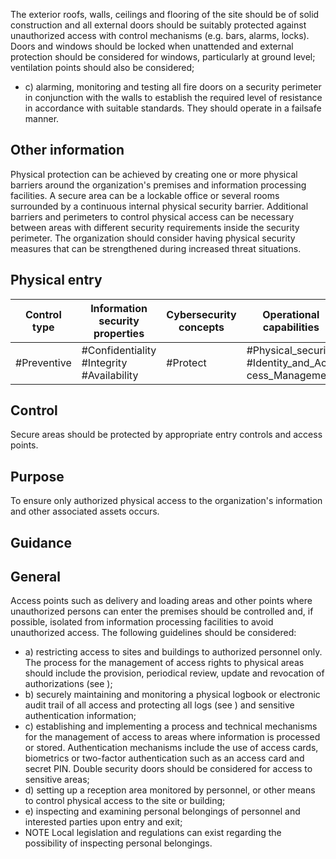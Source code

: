 The exterior roofs, walls, ceilings and flooring of the site should be of solid construction and all external doors should be suitably protected against unauthorized access with control mechanisms (e.g.  bars,  alarms,  locks).  Doors  and  windows  should  be  locked  when  unattended  and  external protection  should  be  considered  for  windows,  particularly  at  ground  level;  ventilation  points should also be considered;
- c) alarming, monitoring and testing all fire doors on a security perimeter in conjunction with the walls  to  establish  the  required  level  of  resistance  in  accordance  with  suitable  standards.  They should operate in a failsafe manner.
## Other information
Physical protection can be achieved by creating one or more physical barriers around the organization's premises and information processing facilities.
A secure area can be a lockable office or several rooms surrounded by a continuous internal physical security  barrier.  Additional  barriers  and  perimeters  to  control  physical  access  can  be  necessary between areas with different security requirements inside the security perimeter. The organization should  consider  having  physical  security  measures  that  can  be  strengthened  during  increased threat situations.
##  Physical entry
| Control type   | Information security properties           | Cybersecurity concepts   | Operational capabilities                             | Security domains   |
|----------------|-------------------------------------------|--------------------------|------------------------------------------------------|--------------------|
| #Preventive    | #Confidentiality #Integrity #Availability | #Protect                 | #Physical_security #Identity_and_Ac- cess_Management | #Protection        |
## Control
Secure areas should be protected by appropriate entry controls and access points.
## Purpose
To  ensure  only  authorized  physical  access  to  the  organization's  information  and  other  associated assets occurs.
## Guidance
## General
Access points such as delivery and loading areas and other points where unauthorized persons can enter the premises should be controlled and, if possible, isolated from information processing facilities to avoid unauthorized access.
The following guidelines should be considered:
- a) restricting  access  to  sites  and  buildings  to  authorized  personnel  only.  The  process  for  the management of  access  rights  to  physical  areas  should  include  the  provision,  periodical  review, update and revocation of authorizations (see  );
- b) securely maintaining and monitoring a physical logbook or electronic audit trail of all access and protecting all logs (see  ) and sensitive authentication information;
- c) establishing and implementing a process and technical mechanisms for the management of access to areas where information is processed or stored. Authentication mechanisms include the use of access cards, biometrics or two-factor authentication such as an access card and secret PIN. Double security doors should be considered for access to sensitive areas;
- d) setting up a reception area monitored by personnel, or other means to control physical access to the site or building;
- e) inspecting and  examining  personal belongings of personnel and interested parties  upon entry and exit;
- NOTE Local legislation and regulations can exist regarding the possibility of inspecting personal belongings.
